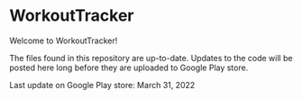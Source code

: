 # WorkoutTracker

Welcome to WorkoutTracker!

The files found in this repository are up-to-date. Updates to the code will be posted here long before they are uploaded to Google Play store. 

Last update on Google Play store: March 31, 2022
